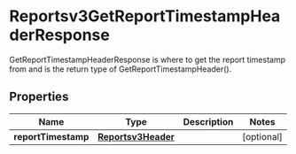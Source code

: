 

# Reportsv3GetReportTimestampHeaderResponse

GetReportTimestampHeaderResponse is where to get the report timestamp from and is the return type of GetReportTimestampHeader().

## Properties

| Name | Type | Description | Notes |
|------------ | ------------- | ------------- | -------------|
|**reportTimestamp** | [**Reportsv3Header**](Reportsv3Header.md) |  |  [optional] |



